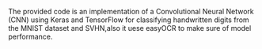The provided code is an implementation of a Convolutional Neural Network (CNN) using Keras and TensorFlow for classifying handwritten digits from the MNIST dataset and SVHN,also it uese easyOCR to make sure of model performance.

